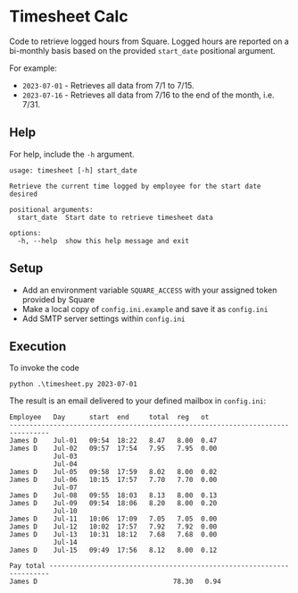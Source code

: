 # Timesheet Calc

Code to retrieve logged hours from Square. Logged hours are reported on a bi-monthly basis based on the provided `start_date` positional argument.

For example:
* `2023-07-01` - Retrieves all data from 7/1 to 7/15.
* `2023-07-16` - Retrieves all data from 7/16 to the end of the month, i.e. 7/31.

## Help
For help, include the `-h` argument.
```
usage: timesheet [-h] start_date

Retrieve the current time logged by employee for the start date desired

positional arguments:
  start_date  Start date to retrieve timesheet data

options:
  -h, --help  show this help message and exit
```  

## Setup
* Add an environment variable `SQUARE_ACCESS` with your assigned token provided by Square
* Make a local copy of `config.ini.example` and save it as `config.ini`
* Add SMTP server settings within `config.ini`

## Execution
To invoke the code
```
python .\timesheet.py 2023-07-01
```

The result is an email delivered to your defined mailbox in `config.ini`:
```
Employee   Day      start  end     total  reg   ot
--------------------------------------------------------------------------------
James D    Jul-01   09:54  18:22   8.47   8.00  0.47
James D    Jul-02   09:57  17:54   7.95   7.95  0.00
           Jul-03
           Jul-04
James D    Jul-05   09:58  17:59   8.02   8.00  0.02
James D    Jul-06   10:15  17:57   7.70   7.70  0.00
           Jul-07
James D    Jul-08   09:55  18:03   8.13   8.00  0.13
James D    Jul-09   09:54  18:06   8.20   8.00  0.20
           Jul-10
James D    Jul-11   10:06  17:09   7.05   7.05  0.00
James D    Jul-12   10:02  17:57   7.92   7.92  0.00
James D    Jul-13   10:31  18:12   7.68   7.68  0.00
           Jul-14
James D    Jul-15   09:49  17:56   8.12   8.00  0.12

Pay total ----------------------------------------------------------------------
James D                                  78.30   0.94
```